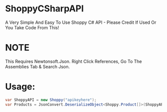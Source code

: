 # ShoppyCSharpAPI
A Very Simple And Easy To Use Shoppy C# API - Please Credit If Used Or You Take Code From This!
# NOTE
This Requires Newtonsoft.Json. Right Click References, Go To The Assemblies Tab & Search Json.
# Usage:
```csharp
var ShoppyAPI = new Shoppy("apikeyhere");
var Products = JsonConvert.DeserializeObject<Shoppy.Product[]>(ShoppyAPI.GetAllProducts());
